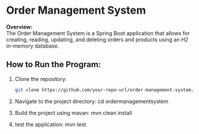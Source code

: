 # Order Management System

**Overview:**  
The Order Management System is a Spring Boot application that allows for creating, reading, updating, and deleting orders and products using an H2 in-memory database.

## How to Run the Program:

1. Clone the repository:
   ```bash
   git clone https://github.com/your-repo-url/order-management-system.git

2. Navigate to the project directory:
    cd ordermanagementsystem

3. Build the project using mavan: mvn clean install
4. test the application: mvn test